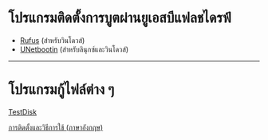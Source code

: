 <link rel="stylesheet" href="https://cdn.simplecss.org/simple.min.css">

#  โปรแกรมติดตั้งการบูตผ่านยูเอสบีแฟลชไดรฟ์
  * [Rufus](https://rufus.ie/) (สำหรับวินโดวส์)
  * [UNetbootin](http://unetbootin.github.io/linux_download.html)  (สำหรับลินุกซ์และวินโดวส์)

***
#  โปรแกรมกู้ไฟล์ต่าง ๆ
   [TestDisk](https://www.cgsecurity.org/wiki/)

   [การติดตั้งและวิธีการใช้ (ภาษาอังกฤษ)](https://www.tecmint.com/install-testdisk-data-recovery-tool-in-linux/)